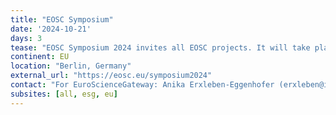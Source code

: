 ```yaml
---
title: "EOSC Symposium"
date: '2024-10-21'
days: 3
tease: "EOSC Symposium 2024 invites all EOSC projects. It will take place under the patronage of the German Minister for Education and Research Bettina Stark-Watzinger. The event is being organised by the EOSC Association, the EOSC-A German Mandated Organisation, NFDI, the ZBW – Leibniz Information Centre for Economics, an EOSC-A Member, and with the support of the Horizon Europe project EOSC Focus. The Galaxy Project will join as core pillar of the EU-funded EOSC EuroScienceGateway project."
continent: EU
location: "Berlin, Germany"
external_url: "https://eosc.eu/symposium2024"
contact: "For EuroScienceGateway: Anika Erxleben-Eggenhofer (erxleben@informatik.uni-freiburg.de)"
subsites: [all, esg, eu]
---
```

